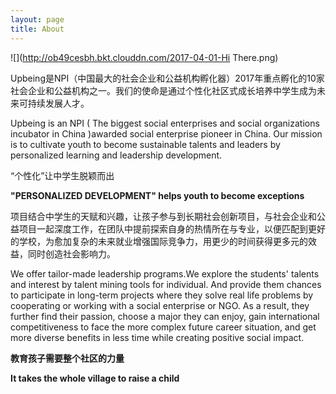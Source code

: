 ```yaml
---
layout: page
title: About
---
```

![](http://ob49cesbh.bkt.clouddn.com/2017-04-01-Hi There.png)

Upbeing是NPI（中国最大的社会企业和公益机构孵化器）2017年重点孵化的10家社会企业和公益机构之一。我们的使命是通过个性化社区式成长培养中学生成为未来可持续发展人才。

Upbeing is an NPI ( The biggest social enterprises and social organizations incubator in China )awarded social enterprise pioneer in China. Our mission is to cultivate youth to become sustainable talents and leaders by personalized learning and leadership development.


“个性化”让中学生脱颖而出

**"PERSONALIZED DEVELOPMENT" helps youth to become exceptions**


项目结合中学生的天赋和兴趣，让孩子参与到长期社会创新项目，与社会企业和公益项目一起深度工作，在团队中提前探索自身的热情所在与专业，以便匹配到更好的学校，为愈加复杂的未来就业增强国际竞争力，用更少的时间获得更多元的效益，同时创造社会影响力。

We offer tailor-made leadership programs.We explore the students' talents and interest by talent mining tools for individual. And provide them chances to participate in long-term projects where they solve real life problems by cooperating or working with a social enterprise or NGO. As a result, they further find their passion, choose a major they can enjoy, gain international competitiveness to face the more complex future career situation, and get more diverse benefits in less time while creating positive social impact.


**教育孩子需要整个社区的力量**

**It takes the whole village to raise a child**




